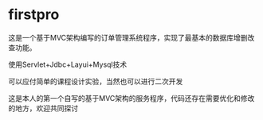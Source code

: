 # firstpro
这是一个基于MVC架构编写的订单管理系统程序，实现了最基本的数据库增删改查功能。

使用Servlet+Jdbc+Layui+Mysql技术

可以应付简单的课程设计实验，当然也可以进行二次开发

这是本人的第一个自写的基于MVC架构的服务程序，代码还存在需要优化和修改的地方，欢迎共同探讨
